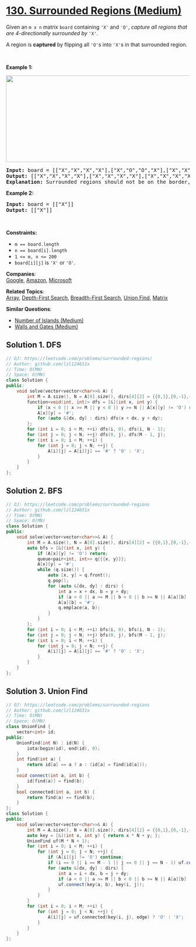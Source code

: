 # [130. Surrounded Regions (Medium)](https://leetcode.com/problems/surrounded-regions/)

<p>Given an <code>m x n</code> matrix <code>board</code> containing <code>'X'</code> and <code>'O'</code>, <em>capture all regions that are 4-directionally&nbsp;surrounded by</em> <code>'X'</code>.</p>

<p>A region is <strong>captured</strong> by flipping all <code>'O'</code>s into <code>'X'</code>s in that surrounded region.</p>

<p>&nbsp;</p>
<p><strong>Example 1:</strong></p>
<img alt="" src="https://assets.leetcode.com/uploads/2021/02/19/xogrid.jpg" style="width: 550px; height: 237px;">
<pre><strong>Input:</strong> board = [["X","X","X","X"],["X","O","O","X"],["X","X","O","X"],["X","O","X","X"]]
<strong>Output:</strong> [["X","X","X","X"],["X","X","X","X"],["X","X","X","X"],["X","O","X","X"]]
<strong>Explanation:</strong> Surrounded regions should not be on the border, which means that any 'O' on the border of the board are not flipped to 'X'. Any 'O' that is not on the border and it is not connected to an 'O' on the border will be flipped to 'X'. Two cells are connected if they are adjacent cells connected horizontally or vertically.
</pre>

<p><strong>Example 2:</strong></p>

<pre><strong>Input:</strong> board = [["X"]]
<strong>Output:</strong> [["X"]]
</pre>

<p>&nbsp;</p>
<p><strong>Constraints:</strong></p>

<ul>
	<li><code>m == board.length</code></li>
	<li><code>n == board[i].length</code></li>
	<li><code>1 &lt;= m, n &lt;= 200</code></li>
	<li><code>board[i][j]</code> is <code>'X'</code> or <code>'O'</code>.</li>
</ul>


**Companies**:  
[Google](https://leetcode.com/company/google), [Amazon](https://leetcode.com/company/amazon), [Microsoft](https://leetcode.com/company/microsoft)

**Related Topics**:  
[Array](https://leetcode.com/tag/array/), [Depth-First Search](https://leetcode.com/tag/depth-first-search/), [Breadth-First Search](https://leetcode.com/tag/breadth-first-search/), [Union Find](https://leetcode.com/tag/union-find/), [Matrix](https://leetcode.com/tag/matrix/)

**Similar Questions**:
* [Number of Islands (Medium)](https://leetcode.com/problems/number-of-islands/)
* [Walls and Gates (Medium)](https://leetcode.com/problems/walls-and-gates/)

## Solution 1. DFS

```cpp
// OJ: https://leetcode.com/problems/surrounded-regions/
// Author: github.com/lzl124631x
// Time: O(MN)
// Space: O(MN)
class Solution {
public:
    void solve(vector<vector<char>>& A) {
        int M = A.size(), N = A[0].size(), dirs[4][2] = {{0,1},{0,-1},{1,0},{-1,0}};
        function<void(int, int)> dfs = [&](int x, int y) {
            if (x < 0 || x >= M || y < 0 || y >= N || A[x][y] != 'O') return;
            A[x][y] = '#';
            for (auto &[dx, dy] : dirs) dfs(x + dx, y + dy);
        };
        for (int i = 0; i < M; ++i) dfs(i, 0), dfs(i, N - 1);
        for (int j = 0; j < N; ++j) dfs(0, j), dfs(M - 1, j);
        for (int i = 0; i < M; ++i) {
            for (int j = 0; j < N; ++j) {
                A[i][j] = A[i][j] == '#' ? 'O' : 'X';
            }
        }
    }
};
```

## Solution 2. BFS

```cpp
// OJ: https://leetcode.com/problems/surrounded-regions
// Author: github.com/lzl124631x
// Time: O(MN)
// Space: O(MN)
class Solution {
public:
    void solve(vector<vector<char>>& A) {
        int M = A.size(), N = A[0].size(), dirs[4][2] = {{0,1},{0,-1},{1,0},{-1,0}};
        auto bfs = [&](int x, int y) {
            if (A[x][y] != 'O') return;
            queue<pair<int, int>> q{{{x, y}}};
            A[x][y] = '#';
            while (q.size()) {
                auto [x, y] = q.front();
                q.pop();
                for (auto &[dx, dy] : dirs) {
                    int a = x + dx, b = y + dy;
                    if (a < 0 || a >= M || b < 0 || b >= N || A[a][b] != 'O') continue;
                    A[a][b] = '#';
                    q.emplace(a, b);
                }
            }
        };
        for (int i = 0; i < M; ++i) bfs(i, 0), bfs(i, N - 1);
        for (int j = 0; j < N; ++j) bfs(0, j), bfs(M - 1, j);
        for (int i = 0; i < M; ++i) {
            for (int j = 0; j < N; ++j) {
                A[i][j] = A[i][j] == '#' ? 'O' : 'X';
            }
        }
    }
};
```

## Solution 3. Union Find

```cpp
// OJ: https://leetcode.com/problems/surrounded-regions
// Author: github.com/lzl124631x
// Time: O(MN)
// Space: O(MN)
class UnionFind {
    vector<int> id;
public:
    UnionFind(int N) : id(N) {
        iota(begin(id), end(id), 0);
    }
    int find(int a) {
        return id[a] == a ? a : (id[a] = find(id[a]));
    }
    void connect(int a, int b) {
        id[find(a)] = find(b);
    }
    bool connected(int a, int b) {
        return find(a) == find(b);
    }
};
class Solution {
public:
    void solve(vector<vector<char>>& A) {
        int M = A.size(), N = A[0].size(), dirs[4][2] = {{0,1},{0,-1},{1,0},{-1,0}}, edge = M * N;
        auto key = [&](int x, int y) { return x * N + y; };
        UnionFind uf(M * N + 1);
        for (int i = 0; i < M; ++i) {
            for (int j = 0; j < N; ++j) {
                if (A[i][j] != 'O') continue;
                if (i == 0 || i == M - 1 || j == 0 || j == N - 1) uf.connect(key(i, j), edge);
                for (auto &[dx, dy] : dirs) {
                    int a = i + dx, b = j + dy;
                    if (a < 0 || a >= M || b < 0 || b >= N || A[a][b] != 'O') continue;
                    uf.connect(key(a, b), key(i, j));
                }
            }
        }
        for (int i = 0; i < M; ++i) {
            for (int j = 0; j < N; ++j) {
                A[i][j] = uf.connected(key(i, j), edge) ? 'O' : 'X';
            }
        }
    }
};
```